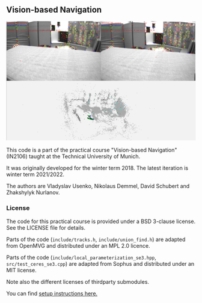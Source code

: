 ## Vision-based Navigation

![vo](fig/vo.png)

This code is a part of the practical course "Vision-based Navigation" (IN2106) taught at the Technical University of Munich.

It was originally developed for the winter term 2018. The latest iteration is winter term 2021/2022.

The authors are Vladyslav Usenko, Nikolaus Demmel, David Schubert and Zhakshylyk Nurlanov.

### License

The code for this practical course is provided under a BSD 3-clause license. See the LICENSE file for details.

Parts of the code (`include/tracks.h`, `include/union_find.h`) are adapted from OpenMVG and distributed under an MPL 2.0 licence.

Parts of the code (`include/local_parameterization_se3.hpp`, `src/test_ceres_se3.cpp`) are adapted from Sophus and distributed under an MIT license.

Note also the different licenses of thirdparty submodules.


You can find [setup instructions here.](wiki/Setup.md)
